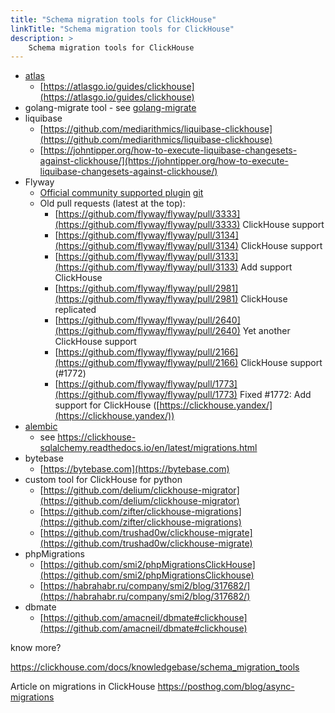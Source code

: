 ```yaml
---
title: "Schema migration tools for ClickHouse"
linkTitle: "Schema migration tools for ClickHouse"
description: >
    Schema migration tools for ClickHouse
---
```

* [atlas](https://atlasgo.io)
  * [https://atlasgo.io/guides/clickhouse](https://atlasgo.io/guides/clickhouse)
* golang-migrate tool - see [golang-migrate](./golang-migrate)
* liquibase
  * [https://github.com/mediarithmics/liquibase-clickhouse](https://github.com/mediarithmics/liquibase-clickhouse)
  * [https://johntipper.org/how-to-execute-liquibase-changesets-against-clickhouse/](https://johntipper.org/how-to-execute-liquibase-changesets-against-clickhouse/)
* Flyway
  * [Official community supported plugin](https://documentation.red-gate.com/flyway/flyway-cli-and-api/supported-databases/clickhouse-database) [git](https://github.com/flyway/flyway-community-db-support/tree/main/flyway-database-clickhouse)
  * Old pull requests (latest at the top):
    * [https://github.com/flyway/flyway/pull/3333](https://github.com/flyway/flyway/pull/3333) СlickHouse support
    * [https://github.com/flyway/flyway/pull/3134](https://github.com/flyway/flyway/pull/3134) СlickHouse support
    * [https://github.com/flyway/flyway/pull/3133](https://github.com/flyway/flyway/pull/3133) Add support ClickHouse
    * [https://github.com/flyway/flyway/pull/2981](https://github.com/flyway/flyway/pull/2981) ClickHouse replicated
    * [https://github.com/flyway/flyway/pull/2640](https://github.com/flyway/flyway/pull/2640) Yet another ClickHouse support
    * [https://github.com/flyway/flyway/pull/2166](https://github.com/flyway/flyway/pull/2166) ClickHouse support (\#1772)
    * [https://github.com/flyway/flyway/pull/1773](https://github.com/flyway/flyway/pull/1773) Fixed \#1772: Add support for ClickHouse ([https://clickhouse.yandex/](https://clickhouse.yandex/))
* [alembic](https://alembic.sqlalchemy.org/en/latest/)
  * see https://clickhouse-sqlalchemy.readthedocs.io/en/latest/migrations.html
* bytebase
  * [https://bytebase.com](https://bytebase.com)
* custom tool for ClickHouse for python
  * [https://github.com/delium/clickhouse-migrator](https://github.com/delium/clickhouse-migrator)
  * [https://github.com/zifter/clickhouse-migrations](https://github.com/zifter/clickhouse-migrations)
  * [https://github.com/trushad0w/clickhouse-migrate](https://github.com/trushad0w/clickhouse-migrate)
* phpMigrations
  * [https://github.com/smi2/phpMigrationsClickHouse](https://github.com/smi2/phpMigrationsClickhouse)
  * [https://habrahabr.ru/company/smi2/blog/317682/](https://habrahabr.ru/company/smi2/blog/317682/)
* dbmate
  * [https://github.com/amacneil/dbmate#clickhouse](https://github.com/amacneil/dbmate#clickhouse)

know more?

https://clickhouse.com/docs/knowledgebase/schema_migration_tools

Article on migrations in ClickHouse
https://posthog.com/blog/async-migrations
